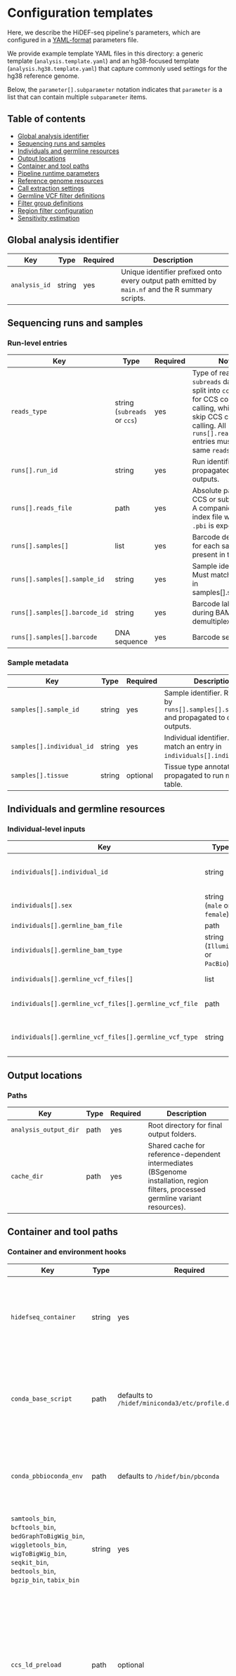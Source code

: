 # Configuration templates

Here, we describe the HiDEF-seq pipeline's parameters, which are configured in a [YAML-format](https://en.wikipedia.org/wiki/YAML) parameters file.

We provide example template YAML files in this directory: a generic template (`analysis.template.yaml`) and an hg38-focused template (`analysis.hg38.template.yaml`) that capture commonly used settings for the hg38 reference genome.

Below, the `parameter[].subparameter` notation indicates that `parameter` is a list that can contain multiple `subparameter` items.

## Table of contents
- [Global analysis identifier](#global-analysis-identifier)
- [Sequencing runs and samples](#sequencing-runs-and-samples)
- [Individuals and germline resources](#individuals-and-germline-resources)
- [Output locations](#output-locations)
- [Container and tool paths](#container-and-tool-paths)
- [Pipeline runtime parameters](#pipeline-runtime-parameters)
- [Reference genome resources](#reference-genome-resources)
- [Call extraction settings](#call-extraction-settings)
- [Germline VCF filter definitions](#germline-vcf-filter-definitions)
- [Filter group definitions](#filter-group-definitions)
- [Region filter configuration](#region-filter-configuration)
- [Sensitivity estimation](#sensitivity-estimation)

## Global analysis identifier

| Key | Type | Required | Description |
| --- | --- | --- | --- |
| `analysis_id` | string | yes | Unique identifier prefixed onto every output path emitted by `main.nf` and the R summary scripts. |

## Sequencing runs and samples

### Run-level entries
| Key | Type | Required | Notes |
| --- | --- | --- | --- |
| `reads_type` | string (`subreads` or `ccs`) | yes | Type of reads: `subreads` data are split into `ccs_chunks` for CCS consensus calling, while `ccs` data skip CCS consensus calling. All `runs[].reads_file` entries must have the same `reads_type`. |
| `runs[].run_id` | string | yes | Run identifier propagated to data outputs. |
| `runs[].reads_file` | path | yes | Absolute path to the CCS or subread BAM. A companion BAM index file with suffix `.pbi` is expected. |
| `runs[].samples[]` | list | yes | Barcode definitions for each sample present in the run. |
| `runs[].samples[].sample_id` | string | yes | Sample identifier. Must match an entry in samples[].sample_id`. |
| `runs[].samples[].barcode_id` | string | yes | Barcode label used during BAM demultiplexing. |
| `runs[].samples[].barcode` | DNA sequence | yes | Barcode sequence. |

### Sample metadata
| Key | Type | Required | Description |
| --- | --- | --- | --- |
| `samples[].sample_id` | string | yes | Sample identifier. Referenced by `runs[].samples[].sample_id`  and propagated to data outputs. |
| `samples[].individual_id` | string | yes | Individual identifier. Must match an entry in `individuals[].individual_id`. |
| `samples[].tissue` | string | optional | Tissue type annotation propagated to run metadata table. |

## Individuals and germline resources

### Individual-level inputs
| Key | Type | Required | Description |
| --- | --- | --- | --- |
| `individuals[].individual_id` | string | yes | Individual identifier (i.e., identifier of the person/animal). Referenced by`samples[].individual_id` and propagated to data outputs. |
| `individuals[].sex` | string (`male` or `female`) | yes | Sex of the individual. Not currently used in analysis. |
| `individuals[].germline_bam_file` | path | yes | Germline sequencing aligned BAM. |
| `individuals[].germline_bam_type` | string (`Illumina` or `PacBio`) | yes | Type of germline sequencing. Affects coverage analysis in the `processGermlineBAMs` process. |
| `individuals[].germline_vcf_files[]` | list | optional | Germline VCF variant files for each individual. |
| `individuals[].germline_vcf_files[].germline_vcf_file` | path | yes (if list present) | Bgzipped VCF file. Must have a matching index. |
| `individuals[].germline_vcf_files[].germline_vcf_type` | string | yes (if list present) | Name of tool used to call the germline VCF file's variants. Must match an entry in  `germline_vcf_types[].germline_vcf_type`. |

## Output locations

### Paths
| Key | Type | Required | Description |
| --- | --- | --- | --- |
| `analysis_output_dir` | path | yes | Root directory for final output folders. |
| `cache_dir` | path | yes | Shared cache for reference-dependent intermediates (BSgenome installation, region filters, processed germline variant resources). |

## Container and tool paths

### Container and environment hooks
| Key | Type | Required | Description |
| --- | --- | --- | --- |
| `hidefseq_container` | string | yes | Docker image reference (`docker://…`) or Singularity `.sif` path used for all processes. |
| `conda_base_script` | path | defaults to `/hidef/miniconda3/etc/profile.d/conda.sh` | Script sourced prior to activating conda environment in the docker image. |
| `conda_pbbioconda_env` | path | defaults to `/hidef/bin/pbconda` | Conda environment housing PacBio command-line tools in the docker image. |
| `samtools_bin`, `bcftools_bin`, `bedGraphToBigWig_bin`, `wiggletools_bin`, `wigToBigWig_bin`, `seqkit_bin`, `bedtools_bin`, `bgzip_bin`, `tabix_bin` | string | yes | Absolute paths to binaries of tools inside the docker image. |
| `ccs_ld_preload` | path | optional | Shared library path exported via `LD_PRELOAD` before invoking the PacBio `ccs` binary, mitigating thread-affinity issues described in <a href="https://github.com/microsoft/onnxruntime/issues/10736" target="_blank" rel="noopener noreferrer">onnxruntime issue #10736</a>. Leave blank to disable. |

## Pipeline runtime parameters

### Nextflow chunking and retries
| Key | Type | Required | Description |
| --- | --- | --- | --- |
| `ccs_chunks` | integer | required when `reads_type: subreads` | Number of chunks in which CCS consensus sequence calling is performed for subreads data. Resulting CCS chunks are then merged. |
| `lima_min_score` | integer | yes | Minimum Lima barcode score enforced by `limaDemux`. See [lima documentation](https://lima.how/faq/filter-input.html#--min-score) for details. |
| `analysis_chunks` | integer | yes | Number of chunks to split processed BAM files into in the `splitBAMs` workflow for subsequent `extractCalls` and `filterCalls` workflows. Higher values increase parallelism. |
| `mem_extractCallsChunk`, `time_extractCallsChunk`, `maxRetries_extractCallsChunk` | string/integer | optional | Baseline memory, time limit, and retry count for `extractCallsChunk` processes. Each retry will increase the memory and time limit by one half of the baseline. |
| `mem_filterCallsChunk`, `time_filterCallsChunk`, `maxRetries_filterCallsChunk` | string/integer | optional | Analogous settings for `filterCallsChunk` processes. |
| `mem_calculateBurdensChromgroupFiltergroup`, `time_calculateBurdensChromgroupFiltergroup`, `maxRetries_calculateBurdensChromgroupFiltergroup` | string/integer | optional | Analogous settings for `calculateBurdensChromgroupFiltergroup` processes. |
| `remove_intermediate_files` | boolean, true or false | optional | When true, enables the `removeIntermediateFiles` workflow segment to delete intermediate per-sample directories once outputs are finalised. |

## Reference genome resources

### Required files
| Key | Type | Required | Description |
| --- | --- | --- | --- |
| `genome_fasta` | path | yes | Reference FASTA. |
| `genome_fai` | path | yes | FASTA index produced by `samtools faidx`. |
| `genome_mmi` | path | yes | pbmm2 index produced by `pbmm2 index`. |
| `BSgenome.BSgenome_name` | string | yes | BSgenome package name (for example `BSgenome.Hsapiens.UCSC.hg38`) used by R scripts. Run `BSGenome::available.genomes()` in R to see all publicly available genomes. If the desired reference genome is not available, [create a custom BSgenome package](https://bioconductor.org/packages/devel/bioc/manuals/BSgenomeForge/man/BSgenomeForge.pdf) and set `BSgenome.BSgenome_name` to the custom package's name. |
| `BSgenome.BSgenome_file` | path | optional | Tarball (.tar.gz) file containing a custom BSgenome build. When supplied, `installBSgenome.R` installs it into `cache_dir`. |
| `sex_chromosomes` | comma-separated string | yes | Names of sex chromosomes. Used to exclude them from sensitivity analysis. |
| `mitochondrial_chromosome` | string | yes | Name of the mitochondrial chromosome. Used to exclude it from sensitivity analysis. |

### Chromosome grouping
| Key | Type | Required | Description |
| --- | --- | --- | --- |
| `chromgroups[]` | list | yes | Declares groups of chromosomes to be analyzed together. All pipeline outputs are calculated per chromosome group. For example, you may wish to analyze chr1-22,chrX,chrY separately from chrM to obtain separate burdens and spectra for each. |
| `chromgroups[].chromgroup` | string | yes | Chromosome group name. |
| `chromgroups[].chroms` | comma-separated string | yes | Chromosomes to include in the group. Do not include a chromosome in more than one group. |

## Call extraction settings

### Overlap and call type structure
| Key | Type | Required | Description |
| --- | :-- | :-- | --- |
| `min_strand_overlap` | float (0–1) | yes | Minimum fraction of forward/reverse strand read overlap required for a molecule to be included in call extraction. Fraction of forward strand overlapping reverse read, and fraction of reverse read overlapping forward read must pass this filter. |
| `call_types[]` | list | yes | Settings for analysis of each type of call. |
| `call_types[].call_type` | string | yes | Name of the call type. Must be either `SBS` (single base substitution) when `call_class` = `SBS`, `insertion` or `deletion` when `call_class` = `indel`, or the name of an MDB (modified base; e.g., 5-methylcytosine). |
| `call_types[].call_class` | string (`SBS`, `indel`, `MDB`) | yes | Class of the call type. |
| `call_types[].analyzein_chromgroups` | string | yes | Either `all` or a comma-separated subset of `chromgroups[].chromgroup` values indicating in which chromgroups to analyze the call type. |
| `call_types[].SBSindel_call_types[]` | list | yes | Call subtypes that specify different options for strand match and mismatches. |
| `call_types[].SBSindel_call_types[].SBSindel_call_type` | string | yes | Call subtype.<br /><br />For `call_class` = `SBS` or `indel`, accepted values are `mutation` (a reverse complement call was identified in the opposite strand), `mismatch-ss` ('single-strand mismatch': the call was identified in only a single strand and there is no call on the opposite strand, and `mismatch-ds` ('double-strand mismatch': the call was identified in only a single strand and there is a non-reverse complement call on the opposite strand).<br /><br />For `call_class`= `MDB`, accepted values are `mutation` (the MDB is at the position of an SBS or indel mutation), `mismatch-ss` (the MDB is at a position and strand with an SBS or indel mismatch-ss call), `mismatch-ds` (the MDB is at the position of an SBS or indel mismatch-ds call), `mismatch-os` (the MDB is at a position and strand whose opposite strand has an SBS or indel mismatch-ss call), and `match` (the MDB is at a position with no SBS or indel call on either strand). |
| `call_types[].SBSindel_call_types[].filtergroup` | string | yes | Filtergroup whose filter settings will be used for this call type. Must match an entry in `filtergroups[].filtergroup`. |

### MDB-specific options
| Key | Type | Required | Description |
| --- | :-- | --- | --- |
| `call_types[].MDB_bamtag` | string | set only for MDB call_class entries | BAM auxiliary tag storing MDB scores. |
| `call_types[].MDB_min_score` | numeric | set only for MDB call_class entries | Minimum score filter for calls of this MDB type. |
| `call_types[].MDB_sensitivity` | float (0-1) | set only for MDB call_class entries | Sensitivity for calls of this MDB type. Used to calculate sensitivity-corrected burdens. |
| `call_types[].MDB_base_opposite_strand` | string or `null` | optional | When set, requires the specified base on the opposite strand for MDB calls; `null` disables this filter. |

## Germline VCF filter definitions

### Threshold fields
| Key | Type | Required | Description |
| --- | :-- | :-- | --- |
| `germline_vcf_types[]` | list | yes | Settings for filters that determine which germline variants from each germline VCF type are used for germline variant filtering. |
| `germline_vcf_types[].germline_vcf_type` | string | yes | Name of tool used to call the germline VCF's variants.  Referenced by`individuals[].germline_vcf_files[].germline_vcf_type`. |
| `germline_vcf_types[].SBS_FILTERS[]` | list of strings | yes | List of VCF `FILTER` column values, at least one of which must be present in order to include an SBS variant. Important: surround each entry with quotes. |
| `germline_vcf_types[]`.`SBS_min_Depth`, `SBS_min_VAF`, `SBS_min_GQ`, `SBS_min_QUAL` | numeric | yes | Minimum total read depth (for all alleles at the site), allele fraction of the variant, genotype quality of the variant, and VCF QUAL column value of the variant in order to include an SBS variant. |
| `germline_vcf_types[].indel_FILTERS[]` | list of strings | yes | List of VCF `FILTER` column values, at least one of which must be present in order to include an indel variant. Important: surround each entry with quotes. |
| `germline_vcf_types[]`.`indel_min_Depth`, `indel_min_VAF`, `indel_min_GQ`, `indel_min_QUAL` | numeric | yes | Minimum thresholds in order to include an indel variant. |
| `germline_vcf_types[]`.`indel_inspad`, `indel_delpad` | string | yes; set to `NA` or `m0b0` to disable | Specification of padding to add around germline insertion (`indel_inspad`) and deletion (`indel_delpad`) variants for filtering HiDEF-seq calls. Specified as `m<multiplier>b<offset>` (for example `m2b15`). `m` multiplies the insertion or deletion length, `b` adds a fixed base count, and the pipeline adds flanking bases on both sides of each variant's span where each flank size is the larger of these two numbers. |

## Filter group definitions

### Basic molecule- and call-level filters

Filter groups enable creation of different sets of filter thresholds, each of which can be applied to multiple call types.

| Key | Type | Required | Description |
| --- | :-- | --- | --- |
| `filtergroups[]` | list | yes | Settings for filters that are applied to molecules and calls for each call type assigned to the filtergroup. |
| `filtergroups[].filtergroup` | string | yes | Name referenced by `call_types[].SBSindel_call_types[].filtergroup`. |
| `filtergroups[]`.`min_rq_eachstrand`, `min_rq_avgstrands`<br />(molecule-level filter) | float (0-1), float (0-1) | yes | Minimum read-quality (calculated by `ccs` as the average of consensus base qualities; obtained from the BAM file's`rq` tag) thresholds that must pass for both strands (`_eachstrand`) and for the average across both strands (`_avgstrands`) to keep the molecule in the analysis. |
| `filtergroups[]`.`min_ec_eachstrand`, `min_ec_avgstrands`<br />(molecule-level filter) | numeric, numeric | yes | Minimum effective coverage  (calculated by `ccs` as the coverage of the consensus sequence by subreads; obtained from the BAM file's `ec` tag) thresholds that must pass for both strands and for the average across both strands. |
| `filtergroups[]`.`min_mapq_eachstrand`, `min_mapq_avgstrands`<br />(molecule-level filter) | numeric, numeric | yes | Minimum mapping quality thresholds that must pass for both strands and for the average across both strands. |
| `filtergroups[]`.`max_num_SBScalls_eachstrand`, `max_num_SBScalls_stranddiff`, `max_num_SBSmutations`<br />(molecule-level filter) | integer, integer, integer | yes | Maximum number of SBS calls per strand, allowable difference in the number of SBS calls between strands, and number of SBS mutations per molecule. |
| `filtergroups[]`.`max_num_indelcalls_eachstrand`, `max_num_indelcalls_stranddiff`, `max_num_indelmutations`<br />(molecule-level filter) | integer, integer, integer | yes | Analogous filters for indels. |
| `filtergroups[]`.`max_num_softclipbases_eachstrand`, `max_num_softclipbases_avgstrands`<br />(molecule-level filter) | integer, numeric | yes | Maximum number of soft-clipped bases thresholds that must pass for both strands and for the average across both strands. |
| `filtergroups[]`.`max_num_SBScalls_postVCF_eachstrand`, `max_num_SBSmutations_postVCF`<br />(molecule-level filter) | integer, integer | yes | Maximum number of SBS calls per strand and number of SBS mutations per molecule after germline VCF filtering is applied. |
| `filtergroups[]`.`max_num_indelcalls_postVCF_eachstrand`, `max_num_indelmutations_postVCF`<br />(molecule-level filter) | integer, integer | yes | Analogous filters for indels. |
| `filtergroups[]`.`min_qual`, `min_qual_method`<br />(call-level filters) | numeric, string (`mean`, `all`, `any`) | yes | Minimum base quality score filter for a call (`min_qual`) that must pass in both strands, even for single-strand calls. The thresholding method (`min_qual_method`) used for indels with length > 1 can be `mean`, `all`, or `any` , indicating that either the mean of base qualities, all base qualities, or any base qualities of a strand are compared to `min_qual`. If any base quality in the opposite strand is NA, the call fails this filter. |
| `filtergroups[].read_trim_bp`<br />(molecule-region filter) | integer | yes | Number of bases trimmed from each read end. |
| `filtergroups[]`.`ccsindel_inspad`, `ccsindel_delpad`<br />(molecule-region filter) | string, string | yes; set to `NA` or `m0b0` to disable | Padding strings using the same `m<multiplier>b<offset>` syntax described above, to filter regions near HiDEF-seq (i.e. non-germline) indel calls in each strand. This filter is not applied to indel calls. |
| `filtergroups[].min_BAMTotalReads`<br />(genomic-region filter) | integer | yes | Minimum number of reads required in the germline sequencing data at the site of the call (to avoid false-positives due to false-negative detection of a germline variant) as obtained by `samtools mpileup`. For insertions, left and right flanking bases, and for deletions, the deleted bases, in genome reference space must pass the filter. |
| `filtergroups[]`.`max_BAMVariantReads`, `max_BAMVAF`<br />(call-level filters) | integer, float (0-1) | yes | Maximum allowed number of germline sequencing variant reads and maximum allowed VAF of germline sequencing variant reads that match the HiDEF-seq call as obtained by `bcftools mpileup` of the germline sequencing BAM file. Applied only to SBS calls. |
| `filtergroups[]`.`min_frac_subreads_cvg`, `min_num_subreads_match`, `min_frac_subreads_match`<br />(call-level filter) | float (0-1), integer, float (0-1) | yes | Subread coverage thresholds derived from `sa`, `sm`, and `sx` tags. |
| `filtergroups[].min_subreads_cvgmatch_method`<br />(call-level filter) | string (`mean`, `all`,  `any`) | yes | Aggregation method (`mean`, `all`, or `any`) applied when summarising subread coverage metrics across multi-base events. |
| `filtergroups[].max_finalcalls_eachstrand`<br />(molecule-level filter) | Integer | yes | Maximum allowed final calls per strand; molecules exceeding the cap are discarded. |

## Region filter configuration

### Read filters (`region_filters[].read_filters[]`)
| Key | Description |
| --- | --- |
| `region_filter_file` | bigWig track providing per-base scores. |
| `binsize` | Integer bin size used when rescaling the bigWig to genomic intervals. |
| `threshold` | Comparison encoded as `<operator><value>` using `lt` (<), `lte` (≤), `gt` (>), or `gte` (≥); for example `gte0.1`. |
| `padding` | Number of bases expanded around filtered intervals. |
| `read_threshold` | Optional per-read comparison using the same operator syntax as `threshold`. |
| `applyto_chromgroups` | `all` or a comma-separated list of chromgroups receiving the filter. |
| `applyto_filtergroups` | `all` or a comma-separated list of filter groups inheriting the filter. |
| `is_germline_filter` | Boolean indicating whether the filter targets germline contexts. Germline filters are excluded from sensitivity calculations. |

### Genome filters (`region_filters[].genome_filters[]`)
| Key | Description |
| --- | --- |
| `region_filter_file` | bigWig describing genome regions to mask during burden calculations. |
| `binsize`, `threshold`, `padding` | Same semantics as the read filters. |
| `applyto_chromgroups`, `applyto_filtergroups`, `is_germline_filter` | Behave as in the read filter configuration (without a `read_threshold`). |

## Sensitivity estimation

### Sensitivity parameters
| Key | Type | Description |
| --- | --- | --- |
| `sensitivity_parameters.use_chromgroup` | string | Chromgroup whose sensitivity estimates seed other groups. Leave blank to skip sensitivity correction (burdens default to 1.0). |
| `sensitivity_parameters.sensitivity_vcf` | path | External population reference germline VCF used to identify high-confidence heterozygous or homozygous variants for sensitivity analysis. |
| `sensitivity_parameters.genotype` | string (`heterozygous` or `homozygous`) | Determines which genotype states are tallied when measuring detection sensitivity. |
| `sensitivity_parameters.SBS_min_Depth_quantile`, `SBS_min_VAF`, `SBS_max_VAF`, `SBS_min_GQ_quantile`, `SBS_min_QUAL_quantile`, `SBS_min_variant_detections` | numeric | Thresholds applied to SBS variants; quantile parameters evaluate empirical distributions, whereas absolute thresholds apply directly. |
| `sensitivity_parameters.indel_min_Depth_quantile`, `indel_min_VAF`, `indel_max_VAF`, `indel_min_GQ_quantile`, `indel_min_QUAL_quantile`, `indel_min_variant_detections` | numeric | Analogous thresholds for indel sensitivity selection. |
| `sensitivity_parameters.default_sensitivity` | numeric | Optional fallback sensitivity applied when no qualifying variants are detected. |

MDB-specific sensitivity overrides can also be provided per call type through `call_types[].MDB_sensitivity`.
